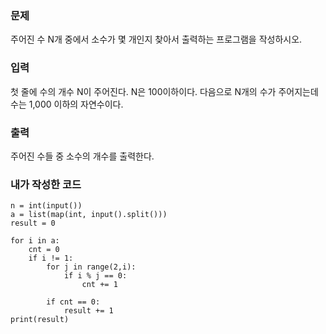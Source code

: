 <h3>문제</h3>
주어진 수 N개 중에서 소수가 몇 개인지 찾아서 출력하는 프로그램을 작성하시오.

<h3>입력</h3>
첫 줄에 수의 개수 N이 주어진다. N은 100이하이다. 다음으로 N개의 수가 주어지는데 수는 1,000 이하의 자연수이다.

<h3>출력</h3>
주어진 수들 중 소수의 개수를 출력한다.

<h3>내가 작성한 코드</h3>

```
n = int(input())
a = list(map(int, input().split()))
result = 0

for i in a:
    cnt = 0
    if i != 1:
        for j in range(2,i):
            if i % j == 0:
                cnt += 1
            
        if cnt == 0:
            result += 1
print(result)
```
